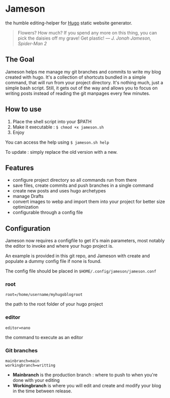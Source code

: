 # Jameson
the humble editing-helper for [Hugo](http://gohugo.io) static website generator.

> Flowers? How much? If you spend any more on this thing, you can pick the daisies off my grave! Get plastic!
> <cite>— J. Jonah Jameson, Spider-Man 2</cite>

## The Goal

Jameson helps me manage my git branches and commits to write my blog created with hugo.
It's a collection of shortcuts bundled in a simple command, that will run from your project directory.
It's nothing much, just a simple bash script. Still, it gets out of the way and allows you to focus on writing posts instead of reading the git manpages every few minutes.

## How to use
1. Place the shell script into your $PATH
2. Make it executable : `$ chmod +x jameson.sh`
3. Enjoy

You can access the help using `$ jameson.sh help`

To update : simply replace the old version with a new.

## Features
- configure project directory so all commands run from there
- save files, create commits and push branches in a single command
- create new posts and uses hugo archetypes
- manage Drafts
- convert images to webp and import them into your project for better size optimization
- configurable through a config file

## Configuration
Jameson now requires a configfile to get it's main parameters, most notably the editor to invoke and where your hugo project is.

An example is provided in this git repo, and Jameson with create and populate a dummy config file if none is found.

The config file should be placed in `$HOME/.config/jameson/jameson.conf`

### root
```
root=/home/username/myhugoblogroot
```

the path to the root folder of your hugo project

### editor
```
editor=nano
```

the command to execute as an editor

### Git branches
```
mainbranch=main
workingbranch=writting
```

- **Mainbranch** is the production branch : where to push to when you're done with your editing
- **Workingbranch** is where you will edit and create and modify your blog in the time between release.
